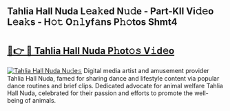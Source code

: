## Tahlia Hall Nuda L𝚎a𝚔ed N𝚞𝚍e - Part-KII Vi𝚍𝚎o L𝚎a𝚔s - H𝚘𝚝 O𝚗𝚕yf𝚊ns P𝚑𝚘tos Shmt4

# <h2><a href="http://kf1pvu3.oniu.top/?m=Tahlia+Hall+Nuda">🔗👉 🔴 Tahlia Hall Nuda P𝚑ot𝚘𝚜 V𝚒d𝚎o</a></h2>

[![Tahlia Hall Nuda Nu𝚍e𝚜](https://i.imgur.com/0qMVB7G.gif)](http://kf1pvu3.oniu.top/?m=Tahlia+Hall+Nuda)
Digital media artist and amusement provider Tahlia Hall Nuda, famed for sharing dance and lifestyle content via popular dance routines and brief clips. Dedicated advocate for animal welfare Tahlia Hall Nuda, celebrated for their passion and efforts to promote the well-being of animals.  
